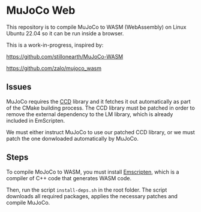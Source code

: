 # MuJoCo Web

This repository is to compile MuJoCo to WASM (WebAssembly) on Linux Ubuntu 22.04 so it can be run inside a browser.

This is a work-in-progress, inspired by:

https://github.com/stillonearth/MuJoCo-WASM

https://github.com/zalo/mujoco_wasm

## Issues

MuJoCo requires the [CCD](https://github.com/danfis/libccd) library and it fetches it out automatically as part of the CMake building process. The CCD library must be patched in order to remove the external dependency to the LM library, which is already included in EmScripten.

We must either instruct MuJoCo to use our patched CCD library, or we must patch the one donwloaded automatically by MuJoCo.

## Steps

To compile MoJoCo to WASM, you must install [Emscripten](https://emscripten.org/index.html), which is a compiler of C++ code that generates WASM code.

Then, run the script `install-deps.sh` in the root folder. The script downloads all required packages, applies the necessary patches and compile MuJoCo.
